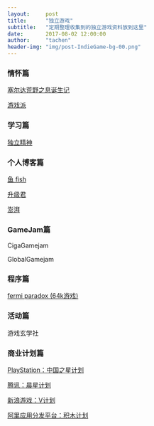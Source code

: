 ```yaml
---
layout:     post
title:      "独立游戏"
subtitle:   "定期整理收集到的独立游戏资料放到这里"
date:       2017-08-02 12:00:00
author:     "tachen"
header-img: "img/post-IndieGame-bg-00.png"
---
```


<h3 class="section-heading">情怀篇</h3>
<a href="http://bbs.saraba1st.com/2b/thread-1483090-1-1.html" target="_blank">塞尔达荒野之息诞生记</a>
<br />

<a href="http://www.gad.qq.com/gamepie/list?page=1#tab" target="_blank">游戏派</a>


<h3 class="section-heading">学习篇</h3>
<a href="https://indienova.com/" target="_blank">独立精神</a>

<h3 class="section-heading">个人博客篇</h3>
<a href="http://www.fishartgame.com/" target="_blank">鱼 fish</a>
<br />

<a href="http://levelupjun.github.io/" target="_blank">升级君</a>
<br />

<a href="http://m.thepaper.cn/newsDetail_forward_1294382" target="_blank">澎湃</a>

<h3 class="section-heading">GameJam篇</h3>
<p>CigaGamejam</p>
<p>GlobalGamejam</p>

<h3 class="section-heading">程序篇</h3>
<a href="http://www.pouet.net/prod.php?which=67113" target="_blank">fermi paradox	(64k游戏)</a>

<h3 class="section-heading">活动篇</h3>
<p>游戏玄学社</p>

<h3 class="section-heading">商业计划篇</h3>
<a href="https://www.playstation.com.cn/chinaheroproject/hero.html" target="_blank">PlayStation：中国之星计划</a>
<br />

<a href="http://www.gad.qq.com/hatch/expert-plan#" target="_blank">腾讯：晨星计划</a>
<br />

<a href="http://v.game.sina.com/" target="_blank">新浪游戏：V计划</a>
<br />

<a href="http://open.uc.cn/activity/bricks/apply" target="_blank">阿里应用分发平台：积木计划</a>
<br />







